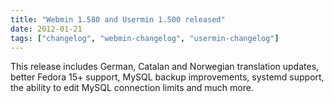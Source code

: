 ```yaml
---
title: "Webmin 1.580 and Usermin 1.500 released"
date: 2012-01-21
tags: ["changelog", "webmin-changelog", "usermin-changelog"]
---
```


This release includes German, Catalan and Norwegian translation updates, better Fedora 15+ support, MySQL backup improvements, systemd support, the ability to edit MySQL connection limits and much more.
